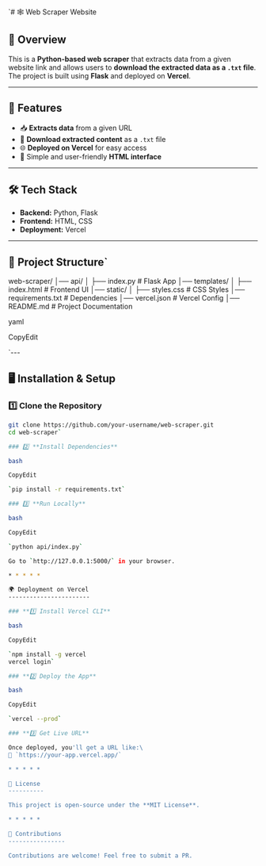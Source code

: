 `# 🕸️ Web Scraper Website

## 📌 Overview
This is a **Python-based web scraper** that extracts data from a given website link and allows users to **download the extracted data as a `.txt` file**. The project is built using **Flask** and deployed on **Vercel**.

---

## 🚀 Features
- 📥 **Extracts data** from a given URL
- 💾 **Download extracted content** as a `.txt` file
- 🌐 **Deployed on Vercel** for easy access
- 🎨 Simple and user-friendly **HTML interface**

---

## 🛠️ Tech Stack
- **Backend:** Python, Flask
- **Frontend:** HTML, CSS
- **Deployment:** Vercel

---

## 📂 Project Structure`

web-scraper/ │── api/ │ ├── index.py # Flask App │── templates/ │ ├── index.html # Frontend UI │── static/ │ ├── styles.css # CSS Styles │── requirements.txt # Dependencies │── vercel.json # Vercel Config │── README.md # Project Documentation

yaml

CopyEdit

 `---
## 🖥️ Installation & Setup
### 1️⃣ **Clone the Repository**
```bash
git clone https://github.com/your-username/web-scraper.git
cd web-scraper`

### 2️⃣ **Install Dependencies**

bash

CopyEdit

`pip install -r requirements.txt`

### 3️⃣ **Run Locally**

bash

CopyEdit

`python api/index.py`

Go to `http://127.0.0.1:5000/` in your browser.

* * * * *

🌍 Deployment on Vercel
-----------------------

### **1️⃣ Install Vercel CLI**

bash

CopyEdit

`npm install -g vercel
vercel login`

### **2️⃣ Deploy the App**

bash

CopyEdit

`vercel --prod`

### **3️⃣ Get Live URL**

Once deployed, you'll get a URL like:\
🔗 `https://your-app.vercel.app/`

* * * * *

📜 License
----------

This project is open-source under the **MIT License**.

* * * * *

🙌 Contributions
----------------

Contributions are welcome! Feel free to submit a PR.

